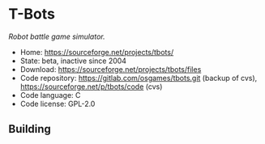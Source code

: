 # T-Bots

_Robot battle game simulator._

- Home: https://sourceforge.net/projects/tbots/
- State: beta, inactive since 2004
- Download: https://sourceforge.net/projects/tbots/files
- Code repository: https://gitlab.com/osgames/tbots.git (backup of cvs), https://sourceforge.net/p/tbots/code (cvs)
- Code language: C
- Code license: GPL-2.0

## Building

